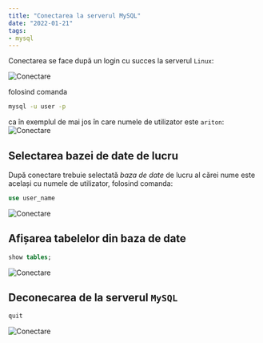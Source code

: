 ```yaml
---
title: "Conectarea la serverul MySQL"
date: "2022-01-21"
tags:
- mysql
---
```



Conectarea se face după un login cu succes la serverul `Linux`:

![Conectare](/img/login1.png)

folosind comanda

```sh
mysql -u user -p
```

ca în exemplul de mai jos în care numele de utilizator este `ariton`:
![Conectare](/img/login2.png)

## Selectarea bazei de date de lucru

După conectare trebuie selectată *baza de date* de lucru al cărei nume este
același cu numele de utilizator, folosind comanda:

```sql
use user_name
```

![Conectare](/img/login3.png)


## Afișarea tabelelor din baza de date


```sql
show tables;
```

![Conectare](/img/login4.png)


## Deconecarea de la serverul `MySQL`


```sql
quit
```

![Conectare](/img/login5.png)
